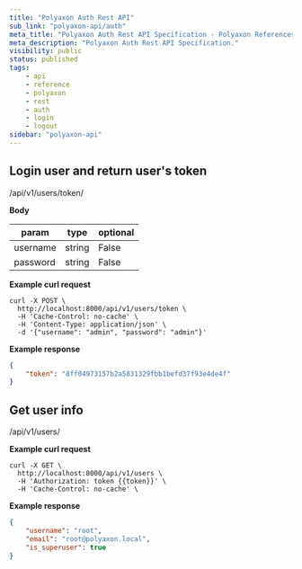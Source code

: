 ```yaml
---
title: "Polyaxon Auth Rest API"
sub_link: "polyaxon-api/auth"
meta_title: "Polyaxon Auth Rest API Specification - Polyaxon References"
meta_description: "Polyaxon Auth Rest API Specification."
visibility: public
status: published
tags:
    - api
    - reference
    - polyaxon
    - rest
    - auth
    - login
    - logout
sidebar: "polyaxon-api"
---
```


## Login user and return user's token

<span class="api api-post">
/api/v1/users/token/
</span>

<b>Body</b>

param | type | optional
------|------|------------
username | string | False
password | string | False


<b>Example curl request</b>

```
curl -X POST \
  http://localhost:8000/api/v1/users/token \
  -H 'Cache-Control: no-cache' \
  -H 'Content-Type: application/json' \
  -d '{"username": "admin", "password": "admin"}'
```

<b>Example response</b>

```json
{
    "token": "8ff04973157b2a5831329fbb1befd37f93e4de4f"
}
```

## Get user info


<span class="api api-get">
/api/v1/users/
</span>

<b>Example curl request</b>

```
curl -X GET \
  http://localhost:8000/api/v1/users \
  -H 'Authorization: token {{token}}' \
  -H 'Cache-Control: no-cache' \
```

<b>Example response</b>

```json
{
    "username": "root",
    "email": "root@polyaxon.local",
    "is_superuser": true
}
```
